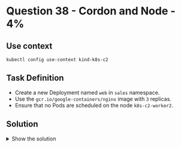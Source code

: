 # Question 38 - Cordon and Node - 4%

## Use context

```shell
kubectl config use-context kind-k8s-c2
```

## Task Definition

- Create a new Deployment named `web` in `sales` namespace.
- Use the `gcr.io/google-containers/nginx` image with `3` replicas.
- Ensure that no Pods are scheduled on the node `k8s-c2-worker2`.

## Solution

<details>
  <summary>Show the solution</summary>

### List the nodes

```shell
k get nodes
NAME                   STATUS   ROLES           AGE    VERSION
k8s-c2-control-plane   Ready    control-plane   123m   v1.29.0
k8s-c2-worker          Ready    <none>          122m   v1.29.0
k8s-c2-worker2         Ready    <none>          122m   v1.29.0
```

### Change the status of the node k8s-c2-worker2

```shell
k cordon k8s-c2-worker2
node/k8s-c2-worker2 cordoned
```

### List the nodes

```shell
k get nodes
AME                   STATUS                     ROLES           AGE    VERSION
k8s-c2-control-plane   Ready                      control-plane   125m   v1.29.0
k8s-c2-worker          Ready                      <none>          124m   v1.29.0
k8s-c2-worker2         Ready,SchedulingDisabled   <none>          125m   v1.29.0
```

The node `k8s-c2-worker2` should have `Ready,SchedulingDisabled` state.

### Create the Deployment

```shell
k -n sales create deploy web --image=gcr.io/google-containers/nginx --replicas=3
deployment.apps/web created
```

### Check the Deployment

```shell
k -n sales get deploy
NAME   READY   UP-TO-DATE   AVAILABLE   AGE
web    3/3     3            3           99s
```

### Check the location of the Pods in the cluster

```shell
k -n sales get pod -o wide
NAME                   READY   STATUS    RESTARTS   AGE     IP           NODE            NOMINATED NODE   READINESS GATES
web-75f69d8cc9-58qj5   1/1     Running   0          2m12s   10.244.2.2   k8s-c2-worker   <none>           <none>
web-75f69d8cc9-pbvb8   1/1     Running   0          2m12s   10.244.2.3   k8s-c2-worker   <none>           <none>
web-75f69d8cc9-rqgln   1/1     Running   0          2m12s   10.244.2.4   k8s-c2-worker   <none>           <none>
```

### Uncordon the node k8s-c2-worker2

```shell
k uncordon k8s-c2-worker2
node/k8s-c2-worker2 uncordoned
```

### List the node

```shell
k get nodes
NAME                   STATUS   ROLES           AGE    VERSION
k8s-c2-control-plane   Ready    control-plane   139m   v1.29.0
k8s-c2-worker          Ready    <none>          138m   v1.29.0
k8s-c2-worker2         Ready    <none>          138m   v1.29.0
```

</details>